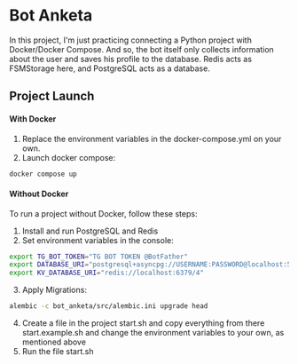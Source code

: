 # Bot Anketa

In this project, I'm just practicing connecting a Python project with Docker/Docker Compose. And so, the bot itself only collects information about the user and saves his profile to the database. Redis acts as FSMStorage here, and PostgreSQL acts as a database.

## Project Launch

#### With Docker

1. Replace the environment variables in the docker-compose.yml on your own.
2. Launch docker compose:
```bash
docker compose up
```

#### Without Docker

To run a project without Docker, follow these steps:

1. Install and run PostgreSQL and Redis
2. Set environment variables in the console:

```bash
export TG_BOT_TOKEN="TG BOT TOKEN @BotFather"
export DATABASE_URI="postgresql+asyncpg://USERNAME:PASSWORD@localhost:5432/bot_anketa"
export KV_DATABASE_URI="redis://localhost:6379/4"
```

3. Apply Migrations:

```bash
alembic -c bot_anketa/src/alembic.ini upgrade head
```

4. Create a file in the project start.sh and copy everything from there start.example.sh and change the environment variables to your own, as mentioned above
5. Run the file start.sh